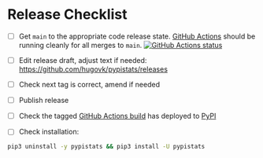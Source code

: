 # Release Checklist

- [ ] Get `main` to the appropriate code release state.
      [GitHub Actions](https://github.com/hugovk/pypistats/actions) should be running
      cleanly for all merges to `main`.
      [![GitHub Actions status](https://github.com/hugovk/pypistats/workflows/Test/badge.svg)](https://github.com/hugovk/pypistats/actions)

- [ ] Edit release draft, adjust text if needed:
      https://github.com/hugovk/pypistats/releases

- [ ] Check next tag is correct, amend if needed

- [ ] Publish release

- [ ] Check the tagged
      [GitHub Actions build](https://github.com/hugovk/pypistats/actions/workflows/deploy.yml)
      has deployed to [PyPI](https://pypi.org/project/pypistats/#history)

- [ ] Check installation:

```bash
pip3 uninstall -y pypistats && pip3 install -U pypistats
```
